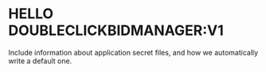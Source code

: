 # HELLO DOUBLECLICKBIDMANAGER:V1


Include information about application secret files, and how we automatically write a default one.